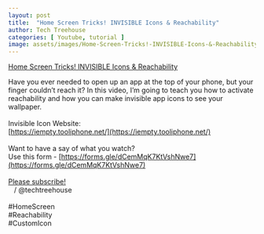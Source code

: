 ```yaml
---
layout: post
title:  "Home Screen Tricks! INVISIBLE Icons & Reachability"
author: Tech Treehouse
categories: [ Youtube, tutorial ]
image: assets/images/Home-Screen-Tricks!-INVISIBLE-Icons-&-Reachability.jpg
---
```


[Home Screen Tricks! INVISIBLE Icons & Reachability](https://youtube.com/watch?v=rSKJIzOFpfo)

Have you ever needed to open up an app at the top of your phone, but your finger couldn’t reach it? In this video, I’m going to teach you how to activate reachability and how you can make invisible app icons to see your wallpaper.<br><br>Invisible Icon Website:<br>[https://iempty.tooliphone.net/](https://iempty.tooliphone.net/)<br><br>Want to have a say of what you watch?<br>Use this form - [https://forms.gle/dCemMqK7KtVshNwe7](https://forms.gle/dCemMqK7KtVshNwe7)<br><br>[Please subscribe!](https://youtube.com/techtreehouse/?sub_confirmation=1)<br>   / @techtreehouse  <br><br>#HomeScreen<br>#Reachability<br>#CustomIcon
